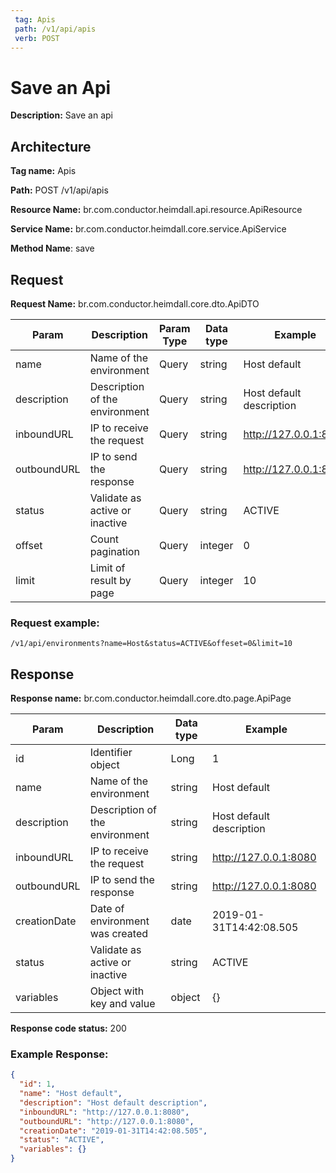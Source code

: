 ```yaml
---
 tag: Apis
 path: /v1/api/apis
 verb: POST
---
```


# Save an Api

**Description:** Save an api

## Architecture

**Tag name:** Apis

**Path:** POST /v1/api/apis

**Resource Name:** br.com.conductor.heimdall.api.resource.ApiResource

**Service Name:** br.com.conductor.heimdall.core.service.ApiService

**Method Name**: save

## Request

**Request Name:** br.com.conductor.heimdall.core.dto.ApiDTO

|Param | Description | Param Type | Data type | Example |
|---|---|---|---|---|
| name | Name of the environment | Query | string | Host default |
| description | Description of the environment | Query | string | Host default description |
| inboundURL | IP to receive the request | Query | string | http://127.0.0.1:8080 |
| outboundURL | IP to send the response | Query | string | http://127.0.0.1:8080 |
| status | Validate as active or inactive | Query | string | ACTIVE |
| offset | Count pagination | Query | integer | 0 |
| limit | Limit of result by page | Query | integer | 10 |

### Request example:
```
/v1/api/environments?name=Host&status=ACTIVE&offeset=0&limit=10
```

## Response

**Response name:** br.com.conductor.heimdall.core.dto.page.ApiPage

| Param | Description | Data type | Example |
|---|---|---|---|
| id | Identifier object | Long | 1 |
| name | Name of the environment | string | Host default |
| description | Description of the environment | string | Host default description |
| inboundURL | IP to receive the request | string | http://127.0.0.1:8080 |
| outboundURL | IP to send the response | string | http://127.0.0.1:8080 |
| creationDate | Date of environment was created | date | 2019-01-31T14:42:08.505 |
| status | Validate as active or inactive | string | ACTIVE |
| variables | Object with key and value | object | {}

**Response code status:** 200

### Example Response:

```json
{
  "id": 1,
  "name": "Host default",
  "description": "Host default description",
  "inboundURL": "http://127.0.0.1:8080",
  "outboundURL": "http://127.0.0.1:8080",
  "creationDate": "2019-01-31T14:42:08.505",
  "status": "ACTIVE",
  "variables": {}
}
```